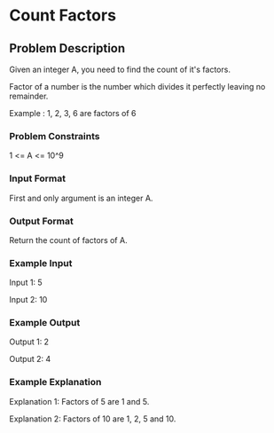 # Count Factors

## Problem Description
Given an integer A, you need to find the count of it's factors.

Factor of a number is the number which divides it perfectly leaving no remainder.

Example : 1, 2, 3, 6 are factors of 6


### Problem Constraints
1 <= A <= 10^9


### Input Format
First and only argument is an integer A.


### Output Format
Return the count of factors of A.


### Example Input
Input 1:
5

Input 2:
10


### Example Output
Output 1:
2

Output 2:
4


### Example Explanation
Explanation 1:
Factors of 5 are 1 and 5.

Explanation 2:
Factors of 10 are 1, 2, 5 and 10.